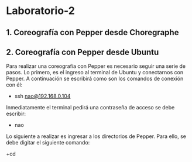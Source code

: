 # Laboratorio-2
## 1. Coreografía con Pepper desde Choregraphe

## 2. Coreografía con Pepper desde Ubuntu
Para realizar una coreografía con Pepper es necesario seguir una serie de pasos. Lo primero, es el ingreso al terminal de Ubuntu y conectarnos con Pepper. A continuación se escribirá como son los comandos de conexión con él:</br>
+ ssh nao@192.168.0.104 </br>

Inmediatamente el terminal pedirá una contraseña de acceso se debe escribir:
+ nao

Lo siguiente a realizar es ingresar a los directorios de Pepper. Para ello, se debe digitar el siguiente comando:</br>

+cd


